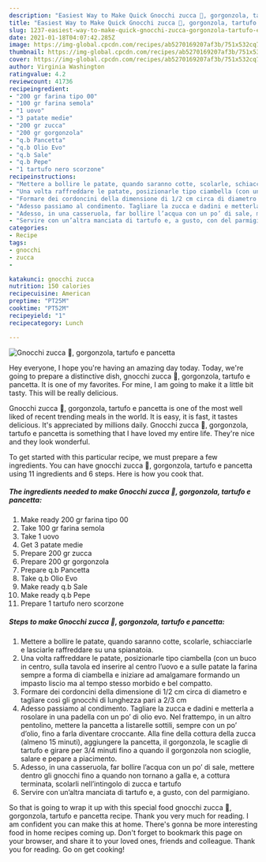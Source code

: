```yaml
---
description: "Easiest Way to Make Quick Gnocchi zucca 🎃, gorgonzola, tartufo e pancetta"
title: "Easiest Way to Make Quick Gnocchi zucca 🎃, gorgonzola, tartufo e pancetta"
slug: 1237-easiest-way-to-make-quick-gnocchi-zucca-gorgonzola-tartufo-e-pancetta
date: 2021-01-18T04:07:42.285Z
image: https://img-global.cpcdn.com/recipes/ab5270169207af3b/751x532cq70/gnocchi-zucca-🎃-gorgonzola-tartufo-e-pancetta-recipe-main-photo.jpg
thumbnail: https://img-global.cpcdn.com/recipes/ab5270169207af3b/751x532cq70/gnocchi-zucca-🎃-gorgonzola-tartufo-e-pancetta-recipe-main-photo.jpg
cover: https://img-global.cpcdn.com/recipes/ab5270169207af3b/751x532cq70/gnocchi-zucca-🎃-gorgonzola-tartufo-e-pancetta-recipe-main-photo.jpg
author: Virginia Washington
ratingvalue: 4.2
reviewcount: 41736
recipeingredient:
- "200 gr farina tipo 00"
- "100 gr farina semola"
- "1 uovo"
- "3 patate medie"
- "200 gr zucca"
- "200 gr gorgonzola"
- "q.b Pancetta"
- "q.b Olio Evo"
- "q.b Sale"
- "q.b Pepe"
- "1 tartufo nero scorzone"
recipeinstructions:
- "Mettere a bollire le patate, quando saranno cotte, scolarle, schiacciarle e lasciarle raffreddare su una spianatoia."
- "Una volta raffreddare le patate, posizionarle tipo ciambella (con un buco in centro, sulla tavola ed inserire al centro l’uovo e a sulle patate la farina sempre a forma di ciambella e iniziare ad amalgamare formando un impasto liscio ma al tempo stesso morbido e bel compatto."
- "Formare dei cordoncini della dimensione di 1/2 cm circa di diametro e tagliare così gli gnocchi di lunghezza pari a 2/3 cm"
- "Adesso passiamo al condimento. Tagliare la zucca e dadini e metterla a rosolare in una padella con un po’ di olio evo. Nel frattempo, in un altro pentolino, mettere la pancetta a listarelle sottili, sempre con un po’ d’olio, fino a farla diventare croccante. Alla fine della cottura della zucca (almeno 15 minuti), aggiungere la pancetta, il gorgonzola, le scaglie di tartufo e girare per 3/4 minuti fino a quando il gorgonzola non scioglie, salare e pepare a piacimento."
- "Adesso, in una casseruola, far bollire l’acqua con un po’ di sale, mettere dentro gli gnocchi fino a quando non tornano a galla e, a cottura terminata, scolarli nell’intingolo di zucca e tartufo"
- "Servire con un’altra manciata di tartufo e, a gusto, con del parmigiano."
categories:
- Recipe
tags:
- gnocchi
- zucca
- 

katakunci: gnocchi zucca  
nutrition: 150 calories
recipecuisine: American
preptime: "PT25M"
cooktime: "PT52M"
recipeyield: "1"
recipecategory: Lunch

---
```



![Gnocchi zucca 🎃, gorgonzola, tartufo e pancetta](https://img-global.cpcdn.com/recipes/ab5270169207af3b/751x532cq70/gnocchi-zucca-🎃-gorgonzola-tartufo-e-pancetta-recipe-main-photo.jpg)

Hey everyone, I hope you're having an amazing day today. Today, we're going to prepare a distinctive dish, gnocchi zucca 🎃, gorgonzola, tartufo e pancetta. It is one of my favorites. For mine, I am going to make it a little bit tasty. This will be really delicious.



Gnocchi zucca 🎃, gorgonzola, tartufo e pancetta is one of the most well liked of recent trending meals in the world. It is easy, it is fast, it tastes delicious. It's appreciated by millions daily. Gnocchi zucca 🎃, gorgonzola, tartufo e pancetta is something that I have loved my entire life. They're nice and they look wonderful.


To get started with this particular recipe, we must prepare a few ingredients. You can have gnocchi zucca 🎃, gorgonzola, tartufo e pancetta using 11 ingredients and 6 steps. Here is how you cook that.

<!--inarticleads1-->

##### The ingredients needed to make Gnocchi zucca 🎃, gorgonzola, tartufo e pancetta:

1. Make ready 200 gr farina tipo 00
1. Take 100 gr farina semola
1. Take 1 uovo
1. Get 3 patate medie
1. Prepare 200 gr zucca
1. Prepare 200 gr gorgonzola
1. Prepare q.b Pancetta
1. Take q.b Olio Evo
1. Make ready q.b Sale
1. Make ready q.b Pepe
1. Prepare 1 tartufo nero scorzone




<!--inarticleads2-->

##### Steps to make Gnocchi zucca 🎃, gorgonzola, tartufo e pancetta:

1. Mettere a bollire le patate, quando saranno cotte, scolarle, schiacciarle e lasciarle raffreddare su una spianatoia.
1. Una volta raffreddare le patate, posizionarle tipo ciambella (con un buco in centro, sulla tavola ed inserire al centro l’uovo e a sulle patate la farina sempre a forma di ciambella e iniziare ad amalgamare formando un impasto liscio ma al tempo stesso morbido e bel compatto.
1. Formare dei cordoncini della dimensione di 1/2 cm circa di diametro e tagliare così gli gnocchi di lunghezza pari a 2/3 cm
1. Adesso passiamo al condimento. Tagliare la zucca e dadini e metterla a rosolare in una padella con un po’ di olio evo. Nel frattempo, in un altro pentolino, mettere la pancetta a listarelle sottili, sempre con un po’ d’olio, fino a farla diventare croccante. Alla fine della cottura della zucca (almeno 15 minuti), aggiungere la pancetta, il gorgonzola, le scaglie di tartufo e girare per 3/4 minuti fino a quando il gorgonzola non scioglie, salare e pepare a piacimento.
1. Adesso, in una casseruola, far bollire l’acqua con un po’ di sale, mettere dentro gli gnocchi fino a quando non tornano a galla e, a cottura terminata, scolarli nell’intingolo di zucca e tartufo
1. Servire con un’altra manciata di tartufo e, a gusto, con del parmigiano.




So that is going to wrap it up with this special food gnocchi zucca 🎃, gorgonzola, tartufo e pancetta recipe. Thank you very much for reading. I am confident you can make this at home. There's gonna be more interesting food in home recipes coming up. Don't forget to bookmark this page on your browser, and share it to your loved ones, friends and colleague. Thank you for reading. Go on get cooking!
